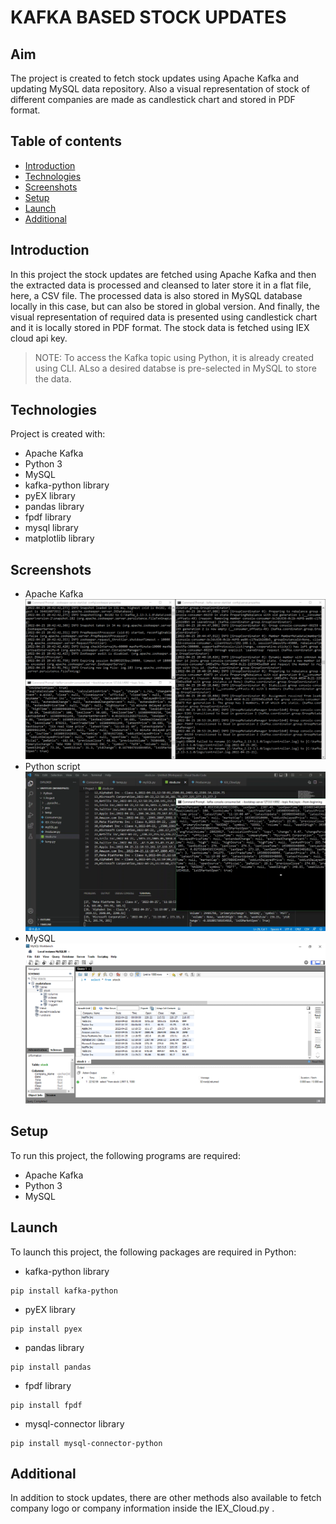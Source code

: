 # KAFKA BASED STOCK UPDATES

## Aim
The project is created to fetch stock updates using Apache Kafka and updating MySQL data repository. Also a visual representation of stock of different companies are made as candlestick chart and stored in PDF format.  

## Table of contents
* [Introduction](#Introduction)
* [Technologies](#Technologies)
* [Screenshots](#Screenshots)
* [Setup](#Setup)
* [Launch](#Launch)
* [Additional](#Additional)

## Introduction
In this project the stock updates are fetched using Apache Kafka and then the extracted data is processed and cleansed to later store it in a flat file, here, a CSV file. The processed data is also stored in MySQL database locally in this case, but can also be stored in global version. And finally, the visual representation of required data is presented using candlestick chart and it is locally stored in PDF format. The stock data is fetched using IEX cloud api key.
> NOTE: To access the Kafka topic using Python, it is already created using CLI. ALso a desired databse is pre-selected in MySQL to store the data. 

## Technologies
Project is created with:
* Apache Kafka
* Python 3
* MySQL
* kafka-python library
* pyEX library
* pandas library
* fpdf library
* mysql library
* matplotlib library

## Screenshots
* Apache Kafka
![Kafka](https://github.com/Vishal-HubGit/kafka-based-stock-updates/blob/main/visuals/kafka.png)
* Python script
![Kafka-Python](https://github.com/Vishal-HubGit/kafka-based-stock-updates/blob/main/visuals/kafka-python.png)
* MySQL
![MySQL](https://github.com/Vishal-HubGit/kafka-based-stock-updates/blob/main/visuals/MySQL.png)

## Setup
To run this project, the following programs are required:
* Apache Kafka
* Python 3
* MySQL

## Launch
To launch this project, the following packages are required in Python:
* kafka-python library
```
pip install kafka-python
```
* pyEX library
```
pip install pyex
```
* pandas library
```
pip install pandas
```
* fpdf library
```
pip install fpdf
```
* mysql-connector library
```
pip install mysql-connector-python
```


## Additional
In addition to stock updates, there are other methods also available to fetch company logo or company information inside the IEX_Cloud.py .
